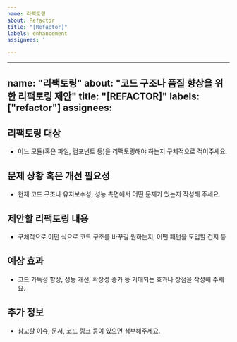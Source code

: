 ```yaml
---
name: 리팩토링
about: Refactor
title: "[Refactor]"
labels: enhancement
assignees: ''

---
```


---
name: "리팩토링"
about: "코드 구조나 품질 향상을 위한 리팩토링 제안"
title: "[REFACTOR]"
labels: ["refactor"]
assignees:
---

## 리팩토링 대상
- 어느 모듈(혹은 파일, 컴포넌트 등)을 리팩토링해야 하는지 구체적으로 적어주세요.

## 문제 상황 혹은 개선 필요성
- 현재 코드 구조나 유지보수성, 성능 측면에서 어떤 문제가 있는지 작성해 주세요.

## 제안할 리팩토링 내용
- 구체적으로 어떤 식으로 코드 구조를 바꾸길 원하는지, 어떤 패턴을 도입할 건지 등

## 예상 효과
- 코드 가독성 향상, 성능 개선, 확장성 증가 등 기대되는 효과나 장점을 작성해 주세요.

## 추가 정보
- 참고할 이슈, 문서, 코드 링크 등이 있으면 첨부해주세요.
